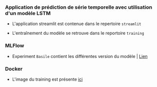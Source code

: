 ### Application de prédiction de série temporelle avec utilisation d'un modèle LSTM

- L'application streamlit est contenue dans le repertoire `streamlit`

- L'entraînement du modèle se retrouve dans le reportoire `training`

### MLFlow

- Experiment `Basile` contient les différentes version du modèle | <a href="https://isen-mlflow-fae8e0578f2f.herokuapp.com" target="_blank">Lien</a>


### Docker

- L'image du training est présente <a href="https://hub.docker.com/r/basileguerin/lstmtraining" target="_blank">ici</a>